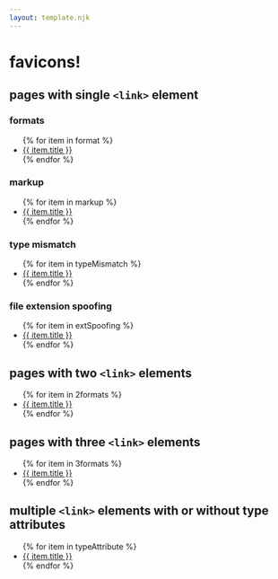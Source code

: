 ```yaml
---
layout: template.njk
---
```

# favicons!

## pages with single `<link>` element

### formats

<ul>
{% for item in format %}
<li><a href="{{ item.permalink }}">{{ item.title }}</a></li>
{% endfor %}
</ul>

### markup

<ul>
{% for item in markup %}
<li><a href="{{ item.permalink }}">{{ item.title }}</a></li>
{% endfor %}
</ul>

### type mismatch

<ul>
{% for item in typeMismatch %}
<li><a href="{{ item.permalink }}">{{ item.title }}</a></li>
{% endfor %}
</ul>

### file extension spoofing

<ul>
{% for item in extSpoofing %}
<li><a href="{{ item.permalink }}">{{ item.title }}</a></li>
{% endfor %}
</ul>

## pages with two `<link>` elements

<ul>
{% for item in 2formats %}
<li><a href="{{ item.permalink }}">{{ item.title }}</a></li>
{% endfor %}
</ul>

## pages with three `<link>` elements

<ul>
{% for item in 3formats %}
<li><a href="{{ item.permalink }}">{{ item.title }}</a></li>
{% endfor %}
</ul>

## multiple `<link>` elements with or without type attributes

<ul>
{% for item in typeAttribute %}
<li><a href="{{ item.permalink }}">{{ item.title }}</a></li>
{% endfor %}
</ul>
